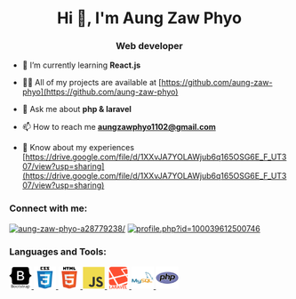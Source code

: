<h1 align="center">Hi 👋, I'm Aung Zaw Phyo</h1>
<h3 align="center">Web developer</h3>

- 🌱 I’m currently learning **React.js**

- 👨‍💻 All of my projects are available at [https://github.com/aung-zaw-phyo](https://github.com/aung-zaw-phyo)

- 💬 Ask me about **php & laravel**

- 📫 How to reach me **aungzawphyo1102@gmail.com**

- 📄 Know about my experiences [https://drive.google.com/file/d/1XXvJA7YOLAWjub6q165OSG6E_F_UT307/view?usp=sharing](https://drive.google.com/file/d/1XXvJA7YOLAWjub6q165OSG6E_F_UT307/view?usp=sharing)


<!-- ![Anurag's GitHub stats](https://github-readme-stats.vercel.app/api?username=aung-zaw-phyo&show_icons=true&theme=tokyonight) -->

<h3 align="left">Connect with me:</h3>
<p align="left">
<a href="https://linkedin.com/in/aung-zaw-phyo-a28779238/" target="blank"><img align="center" src="https://raw.githubusercontent.com/rahuldkjain/github-profile-readme-generator/master/src/images/icons/Social/linked-in-alt.svg" alt="aung-zaw-phyo-a28779238/" height="30" width="40" /></a>
<a href="https://fb.com/profile.php?id=100039612500746" target="blank"><img align="center" src="https://raw.githubusercontent.com/rahuldkjain/github-profile-readme-generator/master/src/images/icons/Social/facebook.svg" alt="profile.php?id=100039612500746" height="30" width="40" /></a>
</p>

<h3 align="left">Languages and Tools:</h3>
<p align="left"> <a href="https://getbootstrap.com" target="_blank" rel="noreferrer"> <img src="https://raw.githubusercontent.com/devicons/devicon/master/icons/bootstrap/bootstrap-plain-wordmark.svg" alt="bootstrap" width="40" height="40"/> </a> <a href="https://www.w3schools.com/css/" target="_blank" rel="noreferrer"> <img src="https://raw.githubusercontent.com/devicons/devicon/master/icons/css3/css3-original-wordmark.svg" alt="css3" width="40" height="40"/> </a> <a href="https://www.w3.org/html/" target="_blank" rel="noreferrer"> <img src="https://raw.githubusercontent.com/devicons/devicon/master/icons/html5/html5-original-wordmark.svg" alt="html5" width="40" height="40"/> </a> <a href="https://developer.mozilla.org/en-US/docs/Web/JavaScript" target="_blank" rel="noreferrer"> <img src="https://raw.githubusercontent.com/devicons/devicon/master/icons/javascript/javascript-original.svg" alt="javascript" width="40" height="40"/> </a> <a href="https://laravel.com/" target="_blank" rel="noreferrer"> <img src="https://raw.githubusercontent.com/devicons/devicon/master/icons/laravel/laravel-plain-wordmark.svg" alt="laravel" width="40" height="40"/> </a> <a href="https://www.mysql.com/" target="_blank" rel="noreferrer"> <img src="https://raw.githubusercontent.com/devicons/devicon/master/icons/mysql/mysql-original-wordmark.svg" alt="mysql" width="40" height="40"/> </a> <a href="https://www.php.net" target="_blank" rel="noreferrer"> <img src="https://raw.githubusercontent.com/devicons/devicon/master/icons/php/php-original.svg" alt="php" width="40" height="40"/> </a> </p>
